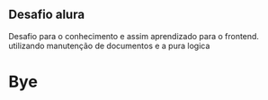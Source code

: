 ## Desafio alura
Desafio para o conhecimento e assim aprendizado para o frontend.
utilizando manutenção de documentos e a pura logica

# Bye
